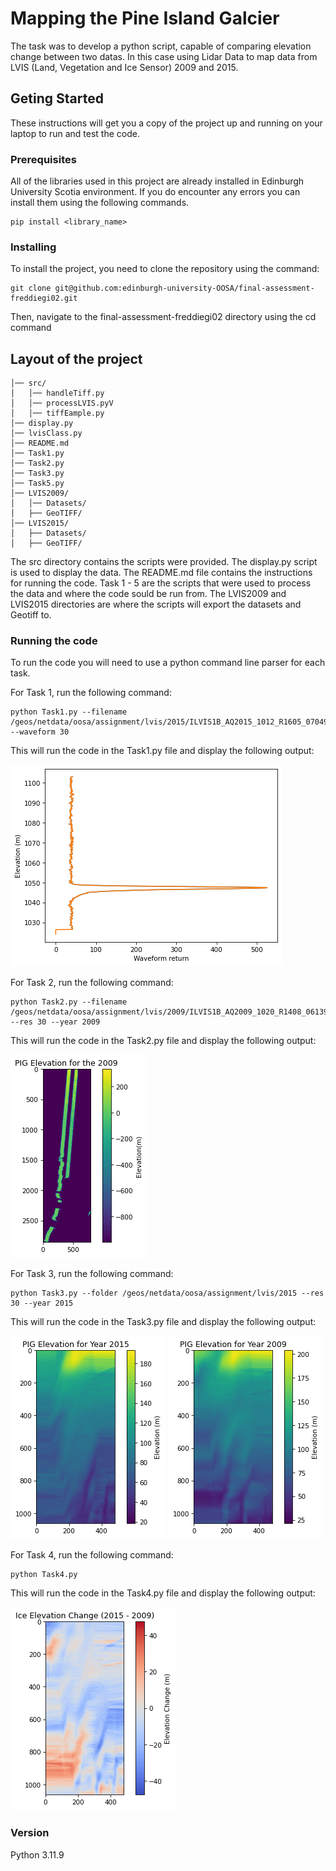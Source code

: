 # Mapping the Pine Island Galcier

The task was to develop a python script, capable of comparing elevation change between two datas. In this case using Lidar Data to map data from LVIS (Land, Vegetation and Ice Sensor) 2009 and 2015. 

## Geting Started

These instructions will get you a copy of the project up and running on your laptop to run and test the code.

### Prerequisites
All of the libraries used in this project are already installed in Edinburgh University Scotia environment.
If you do encounter any errors you can install them using the following commands.
```
pip install <library_name>
```

### Installing
To install the project, you need to clone the repository using the command:
```
git clone git@github.com:edinburgh-university-OOSA/final-assessment-freddiegi02.git
```
Then, navigate to the final-assessment-freddiegi02 directory using the cd command

## Layout of the project
```
│── src/
│   │── handleTiff.py
│   │── processLVIS.pyV
│   │── tiffEample.py
│── display.py
│── lvisClass.py
│── README.md
│── Task1.py
│── Task2.py
│── Task3.py
│── Task5.py
│── LVIS2009/
│   │── Datasets/
│   ├── GeoTIFF/
│── LVIS2015/
│   ├── Datasets/
│   ├── GeoTIFF/
```
The src directory contains the scripts were provided.
The display.py script is used to display the data. 
The README.md file contains the instructions for running the code.
Task 1 - 5 are the scripts that were used to process the data and where the code sould be run from.
The LVIS2009 and LVIS2015 directories are where the scripts will export the datasets and Geotiff to.

### Running the code
To run the code you will need to use a python command line parser for each task.

For Task 1, run the following command:
```
python Task1.py --filename /geos/netdata/oosa/assignment/lvis/2015/ILVIS1B_AQ2015_1012_R1605_070498.h5 --waveform 30 
```
This will run the code in the Task1.py file and display the following output:

![Alt text](Output_Images/Waveform.png)

For Task 2, run the following command:
```
python Task2.py --filename  /geos/netdata/oosa/assignment/lvis/2009/ILVIS1B_AQ2009_1020_R1408_061398.h5 --res 30 --year 2009
```
This will run the code in the Task2.py file and display the following output: 

![Alt text](Output_Images/PIG_Single_2009.png)


For Task 3, run the following command:

```
python Task3.py --folder /geos/netdata/oosa/assignment/lvis/2015 --res 30 --year 2015
```
This will run the code in the Task3.py file and display the following output:


![Alt text](Output_Images/PIG2015.png) ![Alt text](Output_Images/PIG2009.png)

For Task 4, run the following command:
```
python Task4.py 
```
This will run the code in the Task4.py file and display the following output:

![Alt text](Output_Images/Elevation_Change.png)


### Version
Python 3.11.9
